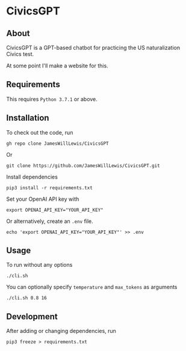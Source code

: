 # CivicsGPT

## About

CivicsGPT is a GPT-based chatbot for practicing the US naturalization Civics test.

At some point I'll make a website for this. 

## Requirements

This requires `Python 3.7.1` or above. 

## Installation

To check out the code, run

```commandline
gh repo clone JamesWillLewis/CivicsGPT
```

Or

```commandline
git clone https://github.com/JamesWillLewis/CivicsGPT.git
```

Install dependencies

```commandline
pip3 install -r requirements.txt
```

Set your OpenAI API key with

```commandline
export OPENAI_API_KEY="YOUR_API_KEY"
```

Or alternatively, create an `.env` file.

```commandline
echo 'export OPENAI_API_KEY="YOUR_API_KEY"' >> .env
```

## Usage 

To run without any options

```commandline
./cli.sh
```

You can optionally specify `temperature` and `max_tokens` as arguments
```commandline
./cli.sh 0.8 16
```




## Development

After adding or changing dependencies, run
```commandline
pip3 freeze > requirements.txt
```
